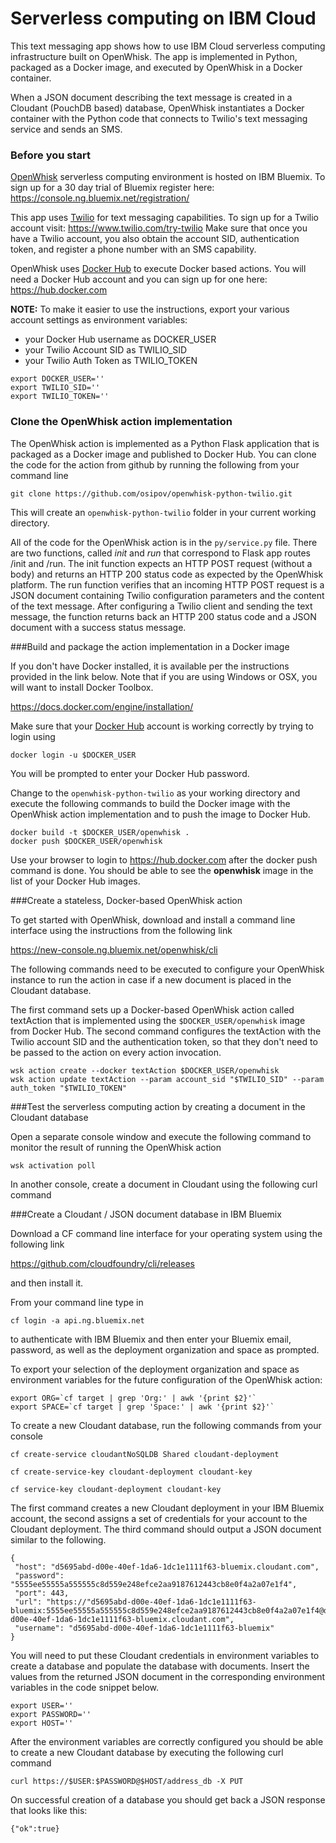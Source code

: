 # Serverless computing on IBM Cloud

This text messaging app shows how to use IBM Cloud serverless computing infrastructure built on OpenWhisk. The app is implemented in Python, packaged as a Docker image, and executed by OpenWhisk in a Docker container. 

When a JSON document describing the text message is created in a Cloudant (PouchDB based) database, OpenWhisk instantiates a Docker container with the Python code that connects to Twilio's text messaging service and sends an SMS.

### Before you start

[OpenWhisk](https://github.com/openwhisk/openwhisk) serverless computing environment is hosted on IBM Bluemix. To sign up for a 30 day trial of Bluemix register here: https://console.ng.bluemix.net/registration/

This app uses [Twilio](https://www.twilio.com) for text messaging capabilities. To sign up for a Twilio account visit: https://www.twilio.com/try-twilio Make sure that once you have a Twilio account, you also obtain the account SID, authentication token, and register a phone number with an SMS capability.

OpenWhisk uses [Docker Hub](https://hub.docker.com) to execute Docker based actions. You will need a Docker Hub account and you can sign up for one here: https://hub.docker.com

**NOTE:** To make it easier to use the instructions, export your various account settings as environment variables:

* your Docker Hub username as DOCKER_USER
* your Twilio Account SID as TWILIO_SID
* your Twilio Auth Token as TWILIO_TOKEN

```
export DOCKER_USER=''
export TWILIO_SID=''
export TWILIO_TOKEN=''
```

### Clone the OpenWhisk action implementation

The OpenWhisk action is implemented as a Python Flask application that is packaged as a Docker image and published to Docker Hub. You can clone the code for the action from github by running the following from your command line

```git clone https://github.com/osipov/openwhisk-python-twilio.git```

This will create an ```openwhisk-python-twilio``` folder in your current working directory.

All of the code for the OpenWhisk action is in the ```py/service.py``` file. There are two functions, called _init_ and _run_ that correspond to Flask app routes /init and /run. The init function expects an HTTP POST request (without a body) and returns an HTTP 200 status code as expected by the OpenWhisk platform. The run function verifies that an incoming HTTP POST request is a JSON document containing Twilio configuration parameters and the content of the text message. After configuring a Twilio client and sending the text message, the function returns back an HTTP 200 status code and a JSON document with a success status message.

###Build and package the action implementation in a Docker image

If you don't have Docker installed, it is available per the instructions provided in the link below. Note that if you are using Windows or OSX, you will want to install Docker Toolbox.

https://docs.docker.com/engine/installation/

Make sure that your [Docker Hub](https://hub.docker.com) account is working correctly by trying to login using

```docker login -u $DOCKER_USER ```

You will be prompted to enter your Docker Hub password.

Change to the ```openwhisk-python-twilio``` as your working directory and execute the following commands to build the Docker image with the OpenWhisk action implementation and to push the image to Docker Hub. 

```
docker build -t $DOCKER_USER/openwhisk .
docker push $DOCKER_USER/openwhisk
```

Use your browser to login to https://hub.docker.com after the docker push command is done. You should be able to see the **openwhisk** image in the list of your Docker Hub images.

###Create a stateless, Docker-based OpenWhisk action

To get started with OpenWhisk, download and install a command line interface using the instructions from the following link

https://new-console.ng.bluemix.net/openwhisk/cli

The following commands need to be executed to configure your OpenWhisk instance to run the action in case if a new document is placed in the Cloudant database. 

The first command sets up a Docker-based OpenWhisk action called textAction that is implemented using the ```$DOCKER_USER/openwhisk``` image from Docker Hub. The second command configures the textAction with the Twilio account SID and the authentication token, so that they don't need to be passed to the action on every action invocation.

```
wsk action create --docker textAction $DOCKER_USER/openwhisk
wsk action update textAction --param account_sid "$TWILIO_SID" --param auth_token "$TWILIO_TOKEN"
```



###Test the serverless computing action by creating a document in the Cloudant database

Open a separate console window and execute the following command to monitor the result of running the OpenWhisk action 

```
wsk activation poll
```

In another console, create a document in Cloudant using the following curl command




###Create a Cloudant / JSON document database in IBM Bluemix

Download a CF command line interface for your operating system using the following link

https://github.com/cloudfoundry/cli/releases

and then install it.

From your command line type in 

    cf login -a api.ng.bluemix.net

to authenticate with IBM Bluemix and then enter your Bluemix email, password, as well as the deployment organization and space as prompted.

To export your selection of the deployment organization and space as environment variables for the future configuration of the OpenWhisk action:

```
export ORG=`cf target | grep 'Org:' | awk '{print $2}'`
export SPACE=`cf target | grep 'Space:' | awk '{print $2}'`
```

To create a new Cloudant database, run the following commands from your console

```
cf create-service cloudantNoSQLDB Shared cloudant-deployment

cf create-service-key cloudant-deployment cloudant-key

cf service-key cloudant-deployment cloudant-key
```

The first command creates a new Cloudant deployment in your IBM Bluemix account, the second assigns a set of credentials for your account to the Cloudant deployment. The third command should output a JSON document similar to the following. 
```
{
 "host": "d5695abd-d00e-40ef-1da6-1dc1e1111f63-bluemix.cloudant.com",
 "password": "5555ee55555a555555c8d559e248efce2aa9187612443cb8e0f4a2a07e1f4",
 "port": 443,
 "url": "https://"d5695abd-d00e-40ef-1da6-1dc1e1111f63-bluemix:5555ee55555a555555c8d559e248efce2aa9187612443cb8e0f4a2a07e1f4@d5695abd-d00e-40ef-1da6-1dc1e1111f63-bluemix.cloudant.com",
 "username": "d5695abd-d00e-40ef-1da6-1dc1e1111f63-bluemix"
}
```

You will need to put these Cloudant credentials in environment variables to create a database and populate the database with documents. Insert the values from the returned JSON document in the corresponding environment variables in the code snippet below.

```
export USER=''
export PASSWORD=''
export HOST=''
```

After the environment variables are correctly configured you should be able to create a new Cloudant database by executing the following curl command

```
curl https://$USER:$PASSWORD@$HOST/address_db -X PUT
```

On successful creation of a database you should get back a JSON response that looks like this:

```
{"ok":true}
```


